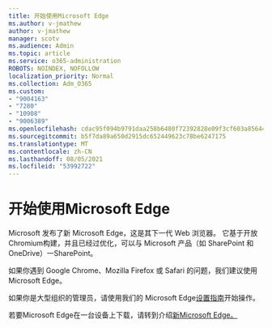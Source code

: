 ```yaml
---
title: 开始使用Microsoft Edge
ms.author: v-jmathew
author: v-jmathew
manager: scotv
ms.audience: Admin
ms.topic: article
ms.service: o365-administration
ROBOTS: NOINDEX, NOFOLLOW
localization_priority: Normal
ms.collection: Adm_O365
ms.custom:
- "9004163"
- "7280"
- "10908"
- "9006389"
ms.openlocfilehash: cdac95f094b9791daa258b6480f72392828e09f3cf603a856446eda7cc6472d4
ms.sourcegitcommit: b5f7da89a650d2915dc652449623c78be6247175
ms.translationtype: MT
ms.contentlocale: zh-CN
ms.lasthandoff: 08/05/2021
ms.locfileid: "53992722"
---
```

# <a name="start-using-microsoft-edge"></a>开始使用Microsoft Edge

Microsoft 发布了新 Microsoft Edge，这是其下一代 Web 浏览器。 它基于开放Chromium构建，并且已经过优化，可以与 Microsoft 产品（如 SharePoint 和 OneDrive）一SharePoint。

如果你遇到 Google Chrome、Mozilla Firefox 或 Safari 的问题，我们建议使用 Microsoft Edge。

如果你是大型组织的管理员，请使用我们的 Microsoft Edge[设置指南](https://go.microsoft.com/fwlink/?linkid=2142423)开始操作。

若要Microsoft Edge在一台设备上下载，请转到介绍[新Microsoft Edge。](https://go.microsoft.com/fwlink/?linkid=2141049)
